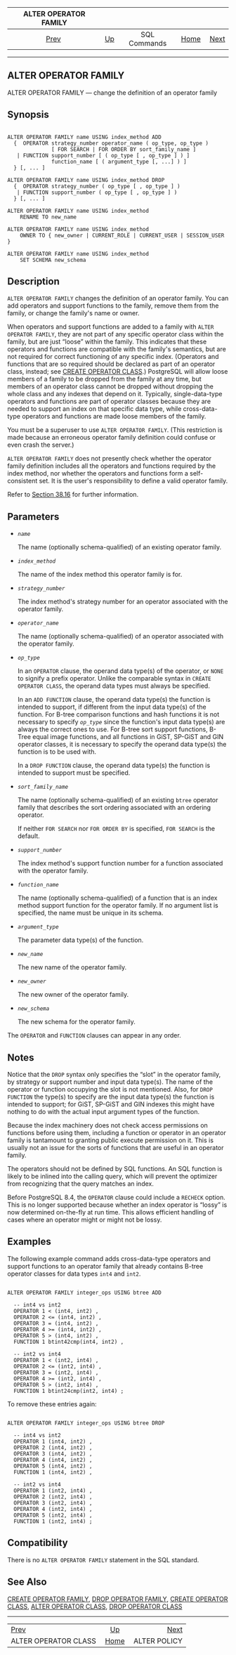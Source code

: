 <!--?xml version="1.0" encoding="UTF-8" standalone="no"?-->

|                 ALTER OPERATOR FAMILY                 |                                        |              |                                                       |                                              |
| :---------------------------------------------------: | :------------------------------------- | :----------: | ----------------------------------------------------: | -------------------------------------------: |
| [Prev](sql-alteropclass.html "ALTER OPERATOR CLASS")  | [Up](sql-commands.html "SQL Commands") | SQL Commands | [Home](index.html "PostgreSQL 17devel Documentation") |  [Next](sql-alterpolicy.html "ALTER POLICY") |

***



## ALTER OPERATOR FAMILY

ALTER OPERATOR FAMILY — change the definition of an operator family

## Synopsis

```

ALTER OPERATOR FAMILY name USING index_method ADD
  {  OPERATOR strategy_number operator_name ( op_type, op_type )
              [ FOR SEARCH | FOR ORDER BY sort_family_name ]
   | FUNCTION support_number [ ( op_type [ , op_type ] ) ]
              function_name [ ( argument_type [, ...] ) ]
  } [, ... ]

ALTER OPERATOR FAMILY name USING index_method DROP
  {  OPERATOR strategy_number ( op_type [ , op_type ] )
   | FUNCTION support_number ( op_type [ , op_type ] )
  } [, ... ]

ALTER OPERATOR FAMILY name USING index_method
    RENAME TO new_name

ALTER OPERATOR FAMILY name USING index_method
    OWNER TO { new_owner | CURRENT_ROLE | CURRENT_USER | SESSION_USER }

ALTER OPERATOR FAMILY name USING index_method
    SET SCHEMA new_schema
```

## Description

`ALTER OPERATOR FAMILY` changes the definition of an operator family. You can add operators and support functions to the family, remove them from the family, or change the family's name or owner.

When operators and support functions are added to a family with `ALTER OPERATOR FAMILY`, they are not part of any specific operator class within the family, but are just “loose” within the family. This indicates that these operators and functions are compatible with the family's semantics, but are not required for correct functioning of any specific index. (Operators and functions that are so required should be declared as part of an operator class, instead; see [CREATE OPERATOR CLASS](sql-createopclass.html "CREATE OPERATOR CLASS").) PostgreSQL will allow loose members of a family to be dropped from the family at any time, but members of an operator class cannot be dropped without dropping the whole class and any indexes that depend on it. Typically, single-data-type operators and functions are part of operator classes because they are needed to support an index on that specific data type, while cross-data-type operators and functions are made loose members of the family.

You must be a superuser to use `ALTER OPERATOR FAMILY`. (This restriction is made because an erroneous operator family definition could confuse or even crash the server.)

`ALTER OPERATOR FAMILY` does not presently check whether the operator family definition includes all the operators and functions required by the index method, nor whether the operators and functions form a self-consistent set. It is the user's responsibility to define a valid operator family.

Refer to [Section 38.16](xindex.html "38.16. Interfacing Extensions to Indexes") for further information.

## Parameters

*   *`name`*

    The name (optionally schema-qualified) of an existing operator family.

*   *`index_method`*

    The name of the index method this operator family is for.

*   *`strategy_number`*

    The index method's strategy number for an operator associated with the operator family.

*   *`operator_name`*

    The name (optionally schema-qualified) of an operator associated with the operator family.

*   *`op_type`*

    In an `OPERATOR` clause, the operand data type(s) of the operator, or `NONE` to signify a prefix operator. Unlike the comparable syntax in `CREATE OPERATOR CLASS`, the operand data types must always be specified.

    In an `ADD FUNCTION` clause, the operand data type(s) the function is intended to support, if different from the input data type(s) of the function. For B-tree comparison functions and hash functions it is not necessary to specify *`op_type`* since the function's input data type(s) are always the correct ones to use. For B-tree sort support functions, B-Tree equal image functions, and all functions in GiST, SP-GiST and GIN operator classes, it is necessary to specify the operand data type(s) the function is to be used with.

    In a `DROP FUNCTION` clause, the operand data type(s) the function is intended to support must be specified.

*   *`sort_family_name`*

    The name (optionally schema-qualified) of an existing `btree` operator family that describes the sort ordering associated with an ordering operator.

    If neither `FOR SEARCH` nor `FOR ORDER BY` is specified, `FOR SEARCH` is the default.

*   *`support_number`*

    The index method's support function number for a function associated with the operator family.

*   *`function_name`*

    The name (optionally schema-qualified) of a function that is an index method support function for the operator family. If no argument list is specified, the name must be unique in its schema.

*   *`argument_type`*

    The parameter data type(s) of the function.

*   *`new_name`*

    The new name of the operator family.

*   *`new_owner`*

    The new owner of the operator family.

*   *`new_schema`*

    The new schema for the operator family.

The `OPERATOR` and `FUNCTION` clauses can appear in any order.

## Notes

Notice that the `DROP` syntax only specifies the “slot” in the operator family, by strategy or support number and input data type(s). The name of the operator or function occupying the slot is not mentioned. Also, for `DROP FUNCTION` the type(s) to specify are the input data type(s) the function is intended to support; for GiST, SP-GiST and GIN indexes this might have nothing to do with the actual input argument types of the function.

Because the index machinery does not check access permissions on functions before using them, including a function or operator in an operator family is tantamount to granting public execute permission on it. This is usually not an issue for the sorts of functions that are useful in an operator family.

The operators should not be defined by SQL functions. An SQL function is likely to be inlined into the calling query, which will prevent the optimizer from recognizing that the query matches an index.

Before PostgreSQL 8.4, the `OPERATOR` clause could include a `RECHECK` option. This is no longer supported because whether an index operator is “lossy” is now determined on-the-fly at run time. This allows efficient handling of cases where an operator might or might not be lossy.

## Examples

The following example command adds cross-data-type operators and support functions to an operator family that already contains B-tree operator classes for data types `int4` and `int2`.

```

ALTER OPERATOR FAMILY integer_ops USING btree ADD

  -- int4 vs int2
  OPERATOR 1 < (int4, int2) ,
  OPERATOR 2 <= (int4, int2) ,
  OPERATOR 3 = (int4, int2) ,
  OPERATOR 4 >= (int4, int2) ,
  OPERATOR 5 > (int4, int2) ,
  FUNCTION 1 btint42cmp(int4, int2) ,

  -- int2 vs int4
  OPERATOR 1 < (int2, int4) ,
  OPERATOR 2 <= (int2, int4) ,
  OPERATOR 3 = (int2, int4) ,
  OPERATOR 4 >= (int2, int4) ,
  OPERATOR 5 > (int2, int4) ,
  FUNCTION 1 btint24cmp(int2, int4) ;
```

To remove these entries again:

```

ALTER OPERATOR FAMILY integer_ops USING btree DROP

  -- int4 vs int2
  OPERATOR 1 (int4, int2) ,
  OPERATOR 2 (int4, int2) ,
  OPERATOR 3 (int4, int2) ,
  OPERATOR 4 (int4, int2) ,
  OPERATOR 5 (int4, int2) ,
  FUNCTION 1 (int4, int2) ,

  -- int2 vs int4
  OPERATOR 1 (int2, int4) ,
  OPERATOR 2 (int2, int4) ,
  OPERATOR 3 (int2, int4) ,
  OPERATOR 4 (int2, int4) ,
  OPERATOR 5 (int2, int4) ,
  FUNCTION 1 (int2, int4) ;
```

## Compatibility

There is no `ALTER OPERATOR FAMILY` statement in the SQL standard.

## See Also

[CREATE OPERATOR FAMILY](sql-createopfamily.html "CREATE OPERATOR FAMILY"), [DROP OPERATOR FAMILY](sql-dropopfamily.html "DROP OPERATOR FAMILY"), [CREATE OPERATOR CLASS](sql-createopclass.html "CREATE OPERATOR CLASS"), [ALTER OPERATOR CLASS](sql-alteropclass.html "ALTER OPERATOR CLASS"), [DROP OPERATOR CLASS](sql-dropopclass.html "DROP OPERATOR CLASS")

***

|                                                       |                                                       |                                              |
| :---------------------------------------------------- | :---------------------------------------------------: | -------------------------------------------: |
| [Prev](sql-alteropclass.html "ALTER OPERATOR CLASS")  |         [Up](sql-commands.html "SQL Commands")        |  [Next](sql-alterpolicy.html "ALTER POLICY") |
| ALTER OPERATOR CLASS                                  | [Home](index.html "PostgreSQL 17devel Documentation") |                                 ALTER POLICY |
